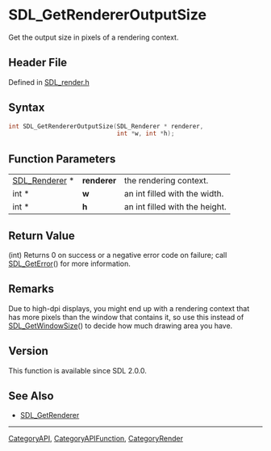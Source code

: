 # SDL_GetRendererOutputSize

Get the output size in pixels of a rendering context.

## Header File

Defined in [SDL_render.h](https://github.com/libsdl-org/SDL/blob/SDL2/include/SDL_render.h)

## Syntax

```c
int SDL_GetRendererOutputSize(SDL_Renderer * renderer,
                              int *w, int *h);
```

## Function Parameters

|                                |              |                                |
| ------------------------------ | ------------ | ------------------------------ |
| [SDL_Renderer](SDL_Renderer) * | **renderer** | the rendering context.         |
| int *                          | **w**        | an int filled with the width.  |
| int *                          | **h**        | an int filled with the height. |

## Return Value

(int) Returns 0 on success or a negative error code on failure; call
[SDL_GetError](SDL_GetError)() for more information.

## Remarks

Due to high-dpi displays, you might end up with a rendering context that
has more pixels than the window that contains it, so use this instead of
[SDL_GetWindowSize](SDL_GetWindowSize)() to decide how much drawing area
you have.

## Version

This function is available since SDL 2.0.0.

## See Also

- [SDL_GetRenderer](SDL_GetRenderer)

----
[CategoryAPI](CategoryAPI), [CategoryAPIFunction](CategoryAPIFunction), [CategoryRender](CategoryRender)

